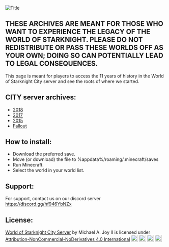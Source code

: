 ![Title](https://github.com/WOSK24/WOSK-City-Server-Archives/assets/142062862/bb1893a8-baec-4848-8a64-d748a14d119f)

## THESE ARCHIVES ARE MEANT FOR THOSE WHO WANT TO EXPERIENCE THE LEGACY OF THE WORLD OF STARKNIGHT. PLEASE DO NOT REDISTRIBUTE OR PASS THESE WORLDS OFF AS YOUR OWN; DOING SO CAN POTENTIALLY LEAD TO LEGAL CONSEQUENCES.

This page is meant for players to access the 11 years of history in the World of Starknight City server and see the roots of where we started.

## CITY server archives:
- [2018](https://github.com/WOSK24/WOSK-City-Server-Archives/releases/tag/2018)
- [2017](https://github.com/WOSK24/WOSK-City-Server-Archives/releases/tag/2017)
- [2015](https://github.com/WOSK24/WOSK-City-Server-Archives/releases/edit/Oldest)
- [Fallout](https://github.com/WOSK24/WOSK-City-Server-Archives/releases/tag/Fallout)


## How to install:
- Download the preferred save.
- Move (or download) the file to %appdata%/roaming/.minecraft/saves
- Run Minecraft.
- Select the world in your world list.

## Support:
For support, contact us on our discord server https://discord.gg/hf946YbNZx

## License:

<p xmlns:cc="http://creativecommons.org/ns#" xmlns:dct="http://purl.org/dc/terms/"><a property="dct:title" rel="cc:attributionURL" href="https://github.com/WOSK24/WOSK-City-Server-Archives">World of Starknight City Server</a> by <span property="cc:attributionName">Michael A. Joy II</span> is licensed under <a href="http://creativecommons.org/licenses/by-nc-nd/4.0/?ref=chooser-v1" target="_blank" rel="license noopener noreferrer" style="display:inline-block;">Attribution-NonCommercial-NoDerivatives 4.0 International<img style="height:22px!important;margin-left:3px;vertical-align:text-bottom;" src="https://mirrors.creativecommons.org/presskit/icons/cc.svg?ref=chooser-v1"><img style="height:22px!important;margin-left:3px;vertical-align:text-bottom;" src="https://mirrors.creativecommons.org/presskit/icons/by.svg?ref=chooser-v1"><img style="height:22px!important;margin-left:3px;vertical-align:text-bottom;" src="https://mirrors.creativecommons.org/presskit/icons/nc.svg?ref=chooser-v1"><img style="height:22px!important;margin-left:3px;vertical-align:text-bottom;" src="https://mirrors.creativecommons.org/presskit/icons/nd.svg?ref=chooser-v1"></a></p>
